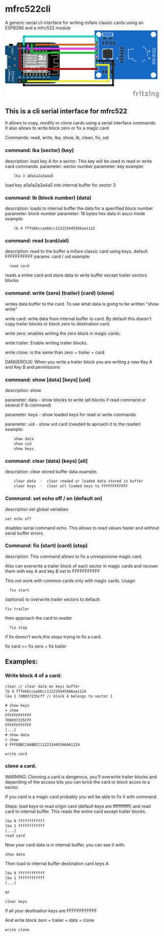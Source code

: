 # mfrc522cli
A generic serial cli interface for writing mifare classic cards using an ESP8266 and a mfrc522 module
![](mfrc522_cli_bb.png)
## This is a cli serial interface for mfrc522
  It allows to copy, modify or clone cards using a serial interface commands.
  It also allows to write block zero or fix a magic card
   
Commands: read, write, lka, show, lb, clean, fix, set
  
  ### command: lka (sector) (key)
description: load key A for a sector. This key will be used in read or write card commands.
parameter: sector number
parameter: key
example:
```
    lka 3 a0a1a2a3a4a5 
```
load key a0a1a2a3a4a5 into internal buffer for sector 3

### command: lb (block number) (data)
description: loads to internal buffer the data for a specified block number 
parameter: block number
parameter: 16 bytes hex data in ascci mode 
example: 
```
    lb 4 fffebbccaabbcc112233445566aa1122
```

  ### command: read (card/uid)
description: read to the buffer a mifare classic card using keys. default FFFFFFFFFFF
params: card / uid
example:
```
  read card 
```
  reads a entire card and store data to write buffer except trailer sectors blocks

 ### command: write (zero) (trailer) (card) (clone)
writes data buffer to the card. To see what data is going to be written "show write"

write card: write data from internal buffer to card. By default this doesn't copy trailer blocks or block zero to destination card.

write zero: enables writing the zero block in magic cards.

write trailer: Enable writing trailer blocks.

write clone: is the same than zero + trailer + card

DANGEROUS: When you write a trailer block you are writing a new Key A and Key B and permissions

### command: show [data] [keys] [uid]
description: show 

parameter: data - show blocks to write (all blocks if 
read command or several if lb command)

parameter: keys  - show loaded keys for read or write commands

parameter: uid   - show uid card (needed to aproach it to the reader)
example:
```
    show data
    show uid
    show keys
```
### command: clear (data) (keys) [all]
description: clear stored buffer data 
example:
```
    clear data  -  clear readed or loaded data stored in buffer
    clear keys  -  clear all loaded keys to FFFFFFFFFFFF
```

### Command: set echo off / on (default on)
description set global variables

```
set echo off
```
disables serial command echo. This allows to read values faster and without serial buffer errors.

### Command: fix (start) (card)  (stop)

description: This command allows to fix a unresponsive magic card.

Also can overwrite a trailer block of each sector in magic cards and recover them with key A and key B set to FFFFFFFFFFF

This not work with common cards only with magic cards.
Usage:
```
  fix start
```

(optional) to overwrite trailer sectors to default:
```
fix trailer
```

then approach the card to reader
```
  fix stop
```
if fix doesn't work,this stops trying to fix a card.

fix card == fix zero + fix trailer

## Examples:

### Write block 4 of a card:
```
clear // clear data en keys buffer
lb 4 fffebbccaabbcc112233445566aa1124
lka 1 7d8037235cff // block 4 belongs to sector 1
```
```
# show keys
> show
FFFFFFFFFFFF
7D8037235CFF
FFFFFFFFFFFF
[...]
# show data
> show
4 FFFEBBCCAABBCC112233445566AA1124
```

```
write card
```

### clone a card.

WARNING: Clonning a card is dangerous, you'll  overwrite trailer blocks and depending of the access bits you can brick the card or block acces to a sector.

If you card is a magic card probably you will be able to fix it with <fix trailer> command.

Steps:
load keys to read origin card (default keys are ffffffffffff) and read card to internal buffer.
This reads the entire card except trailer blocks.
```
lka 0 ffffffffffff
lka 1 ffffffffffff
[...]
read card
```
Now your card data is in internal buffer, you can see it with:
```
show data
```

Then load to internal buffer destination card keys A
```
lka 0 ffffffffffff
lka 1 ffffffffffff
[...]

```
or 
```
clear keys 
```
if all your destination keys are FFFFFFFFFFFF

And write block zero + trailer + data = clone
```
write clone
```

